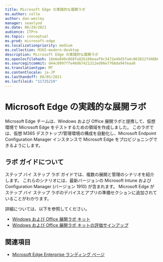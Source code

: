 ```yaml
---
title: Microsoft Edge の実践的な展開ラボ
ms.author: collw
author: dan-wesley
manager: seanlynd
ms.date: 06/29/2021
audience: ITPro
ms.topic: conceptual
ms.prod: microsoft-edge
ms.localizationpriority: medium
ms.collection: M365-modern-desktop
description: Microsoft Edge の実践的な展開ラボ
ms.openlocfilehash: 18e6e849c868fa82b106eaaf9c3472e49d3fa4c863822fd48b023025544ebffe
ms.sourcegitcommit: d44c0997ffe40d67421312ed96e7766da947eaa0
ms.translationtype: MT
ms.contentlocale: ja-JP
ms.lasthandoff: 08/05/2021
ms.locfileid: "11725219"
---
```

# <a name="microsoft-edge-hands-on-deployment-lab"></a>Microsoft Edge の実践的な展開ラボ

Microsoft Edge チームは、Windows および Office 展開ラボと提携して、仮想環境で Microsoft Edge をテストするための領域を作成しました。 このラボでは、仮想 M365 デスクトップ/管理環境の構成を自動化し、Microsoft Endpoint Configuration Manager インスタンスで Microsoft Edge をプロビジョニングできるようにします。

## <a name="about-the-lab-guides"></a>ラボ ガイドについて

ステップ バイ ステップ ラボ ガイドでは、複数の展開と管理のシナリオを紹介します。 これらのシナリオには、最新バージョンの Microsoft Intune および Configuration Manager (バージョン 1910) が含まれます。 Microsoft Edge がステップ バイ ステップ ラボのデバイスとアプリの準備セクションに追加されていることがわかります。

詳細については、以下を参照してください。

- [Windows および Office 展開ラボ キット](/microsoft-365/enterprise/modern-desktop-deployment-and-management-lab?view=o365-worldwide)
- [Windows および Office 展開ラボ キットの評価サインアップ](https://www.microsoft.com/evalcenter/evaluate-lab-kit)

## <a name="see-also"></a>関連項目

- [Microsoft Edge Enterprise ランディング ページ](https://aka.ms/EdgeEnterprise)
